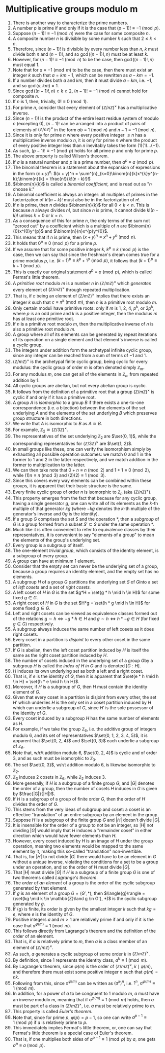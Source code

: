 # Multiplicative groups modulo m

1. There is another way to characterize the prime numbers.
2. A number $p$ is prime if and only if it is the case that $(p - 1)! \equiv -1 \pmod{p}$.
3. Suppose $(n - 1)! \equiv -1 \pmod{n}$ were the case for some composite $n$.
4. A composite number $n$ is divisible by some number $k$ such that $2 \le k < n$.
5. Therefore, since $(n - 1)!$ is divisible by every number less than $n$, $k$ must divide both $n$ and $(n - 1)!$, and so $\gcd((n - 1)!, n)$ must be at least $k$.
6. However, for $(n - 1)! \equiv -1 \pmod{n}$ to be the case, then $\gcd((n - 1)!, n)$ must equal $1$.
7. Note that for $a \equiv -1 \pmod{m}$ to be the case, then there must exist an integer $k$ such that $a = km - 1$, which can be rewritten as $a - km = -1$.
8. If a number divides both $a$ and $km$, then it must divide $a - km$, i.e. $-1$, and so $\gcd(a, km) = 1$.
9. Since $\gcd((n - 1)!, n) \ge k \ge 2$, $(n - 1)! \equiv -1 \pmod{n}$ cannot hold for composite $n$.
10. If $n$ is $1$, then, trivially, $0! \equiv 0 \pmod{1}$.
11. For prime $n$, consider that every element of $(\mathbb{Z}/n\mathbb{Z})^{\times}$ has a multiplicative inverse.
12. Since $(n - 1)!$ is the product of the entire least residue system of modulo $n$ (excepting $0$), $(n - 1)!$ can be arranged into a product of pairs of elements of $(\mathbb{Z}/n\mathbb{Z})^{\times}$ in the form $ab \equiv 1 \pmod{n}$ and $n - 1 \equiv -1 \pmod {n}$.
13. Since it is only for prime $n$ where every positive integer $\le n$ has a multiplicative inverse modulo $n$, it is only for prime $n$ where the product of every positive integer less than $n$ inevitably takes the form $(1)(1)...(-1)$.
14. As such, $(p - 1)! \equiv -1 \pmod{p}$ holds for all prime $p$ and only for prime $p$.
15. The above property is called Wilson's theorem.
16. If $a$ is a natural number and $p$ is a prime number, then $a^p \equiv a \pmod {p}$.
17. The binomial theorem is a statement about the expansion of expressions in the form $(x + y)^n$: $(x + y)^n = \sum^{n}_{k=0}\binom{n}{k}x^{k}y^{n-k};\binom{n}{k} = \frac{n!}{k!(n - k)!}$
18. $\binom{n}{k}$ is called a *binomial coefficient,* and is read out as "$n$ choose $k$."
19. A binomial coefficient is always an integer: all multiples of primes in the factorization of $k!(n - k)!$ must also be in the factorization of $n!$.
20. If $n$ is prime, then $n$ divides $\binom{n}{k}$ for all $0 < k < n$. This is because $n$ always divides $n!$, but since $n$ is prime, it cannot divide $k!(n - k)!$ unless $k = 0$ or $k = n$.
21. As a consequence of this for prime $n$, the only terms of the sum not "zeroed out" by a coefficient which is a multiple of $n$ are $\binom{n}{0}x^{0}y^{p}$ and $\binom{n}{n}x^{p}y^{0}$.
22. This means that if $n$ is prime, then $(x + y)^n \equiv x^n + y^n \pmod{n}$.
23. It holds that $0^p \equiv 0 \pmod {p}$ for a prime $p$.
24. If we assume that for some positive integer $k$, $k^p \equiv k \pmod {p}$ is the case, then we can say that since the freshman's dream comes true for a prime modulus $p$, i.e. $(k + 1)^p \equiv k^p + 1^p \pmod{p}$, it follows that $(k + 1)^p \equiv k + 1 \pmod{p}$.
25. This is exactly our original statement $a^p \equiv a \pmod {p}$, which is called Fermat's little theorem.
26. A *primitive root* modulo $m$ is a number $n$ in $(\mathbb{Z}/m\mathbb{Z})^{\times}$ which *generates* every element of $(\mathbb{Z}/m\mathbb{Z})^{\times}$ through repeated multiplication.
27. That is, if $c$ being an element of $(\mathbb{Z}/m\mathbb{Z})^{\times}$ implies that there exists an integer $k$ such that $c \equiv n^k \pmod{m}$, then $n$ is a primitive root modulo $m$.
28. Only certain moduli have primitive roots: only if $m$ is $1$, $2$, $4$, $p^k$, or $2p^k$, where $p$ is an odd prime and $k$ is a positive integer, then the modulus $m$ has at least one primitive root.
29. If $n$ is a primitive root modulo $m$, then the multiplicative inverse of $n$ is also a primitive root modulo $m$.
30. A group where all of its elements can be generated by repeat iterations of its operation on a single element and that element's inverse is called a *cyclic* group.
31. The integers under addition form the archetypal infinite cyclic group, since any integer can be reached from a sum of terms of $-1$ and $1$.
32. $(\mathbb{Z}/m\mathbb{Z})^{+}$ is the archetypal finite cyclic group, being cyclic for every modulus: the cyclic group of order $m$ is often denoted simply $\mathbb{Z}_m$.
33. For any modulus $m$, one can get all of the elements in $\mathbb{Z}_m$ from repeated addition by 1.
34. All cyclic groups are abelian, but not every abelian group is cyclic.
35. It follows from the definition of a primitive root that a group $(\mathbb{Z}/m\mathbb{Z})^{\times}$ is cyclic if and only if it has a primitive root.
36. A group $A$ is *isomorphic* to a group $B$ if there exists a one-to-one correspondence (i.e. a bijection) between the elements of the set underlying $A$ and the elements of the set underlying $B$ which preserves group structure in both directions.
37. We write that $A$ is isomorphic to $B$ as $A \cong B$.
38. For example, $\mathbb{Z}_{2} \cong (\mathbb{Z}/3\mathbb{Z})^{\times}$.
39. The representatives of the set underlying $\mathbb{Z}_{2}$ are $\set{0, 1}$, while the corresponding representatives for $(\mathbb{Z}/3\mathbb{Z})^{\times}$ are $\set{1, 2}$.
40. In small groups like these, one can verify the isomorphism simply by exhausting all possible operation outcomes: we match $0$ and $1$ in the former to $1$ and $2$ in the latter respectively, and we match addition in the former to multiplication to the latter.
41. We can then take note that $0 + n \equiv n \pmod{2}$ and $1 + 1 \equiv 0 \pmod{2}$, while $(1)n \equiv n \pmod{3}$ and $(2)(2) \equiv 1 \pmod{3}$.
42. Since this covers every way elements can be combined within these groups, it is apparent that their basic structure is the same.
43. Every finite cyclic group of order $n$ is isomorphic to $\mathbb{Z}_n$ (aka $(\mathbb{Z}/n\mathbb{Z})^{+}$).
44. This property emerges from the fact that because for any cyclic group, having a single generator $g$, one can write all of its elements as the $k$-th multiple of that generator $kg$ (where $-kg$ denotes the $k$-th multiple of the generator's inverse and $0g$ is the identity).
45. If a group $G$ comprises the set $S$ and the operation $*$, then a *subgroup* of $G$ is a group formed from a subset $S' \subseteq S$ under the same operation $*$.
46. Much like it is often convenient to refer to equivalence classes by their representatives, it is convenient to say "elements of a group" to mean the elements of the group's underlying set.
47. Every group is a subgroup of itself.
48. The one-element *trivial group*, which consists of the identity element, is a subgroup of every group.
49. A group can have at minimum $1$ element.
50. Consider that the empty set can never be the underlying set of a group, because a group requires an identity element, and the empty set has no elements.
51. A subgroup $H$ of a group $G$ partitions the underlying set $S$ of $G$into a set of *left cosets* and a set of *right cosets.*
52. A left coset of $H$ in $G$ is the set $g*H = \set{g * h \mid h \in H}$ for some fixed $g \in G$.
53. A right coset of $H$ in $G$ is the set $H*g = \set{h * g \mid h \in H}$ for some fixed $g \in G$.
54. Left and right cosets can be viewed as equivalence classes formed out of the relations $g \sim h \iff -g * h \in H$ and $g \sim h \iff h * -g \in H$ (for fixed $g \in G$) respectively.
55. A subgroup always induces the same number of left cosets as it does right cosets.
56. Every coset in a partition is *disjoint* to every other coset in the same partition.
57. If $G$ is abelian, then the left coset partition induced by $H$ is itself the same as the right coset partition induced by $H$.
58. The number of cosets induced in the underlying set of a group $G$by a subgroup $H$ is called the *index of $H$ in $G$* and is denoted $[G:H]$.
59. $H$ induces its own underlying set as both a left and a right coset.
60. That is, if $e$ is the identity of $G$, then it is apparent that $\set{e * h \mid h \in H} = \set{h * e \mid h \in H}$.
61. Moreover, if $H$ is a subgroup of $G$, then $H$ must contain the identity element of $G$.
62. Given that every coset in a partition is disjoint from every other, the set $H'$ which underlies $H$ is the only set in a coset partition induced by $H$ which can underlie a subgroup of $G$, since $H'$ is the sole possessor of the identity of $G$.
63. Every coset induced by a subgroup $H$ has the same number of elements as $H$.
64. For example, if we take the group $\mathbb{Z}_6$, i.e. the additive group of integers modulo $6$, and its set of representatives $\set{0, 1, 2, 3, 4, 5}$, it is apparent that $\set{0, 2, 4}$ and $\set{0, 3}$ each underlie a subgroup of $\mathbb{Z}_6$.
65. Note that, w/r/t addition modulo $6$, $\set{0, 2, 4}$ is cyclic and of order $3$, and as such must be isomorphic to $\mathbb{Z}_3$.
66. The set $\set{0, 3}$, w/r/t addition modulo $6$, is likewise isomorphic to $\mathbb{Z}_2$.
67. $\mathbb{Z}_3$ induces $2$ cosets in $\mathbb{Z}_6$, while $\mathbb{Z}_2$ induces $3$.
68. More generally, if $H$ is a subgroup of a finite group $G$, and $|G|$ denotes the order of a group, then the number of cosets $H$ induces in $G$ is given by $\frac{|G|}{|H|}$.
69. If $H$ is a subgroup of a group of finite order $G$, then the order of $H$ divides the order of $G$.
70. This stems from the very ideas of subgroup and coset: a coset is an effective "translation" of an entire subgroup by an element in the group.
71. Suppose $H$ is a subgroup of the finite group $G$ and $|H|$ doesn't divide $|G|$.
72. It is insensible for the order of a group to not be an integer, so $|H|$ not dividing $|G|$ would imply that $H$ induces a "remainder coset" in either direction which would have fewer elements than $H$.
73. However, every coset induced by $H$ is an image of $H$ under the group operation, meaning two elements would be mapped to the same element by it, making this so-called "translation" non-invertible.
74. That is, for $|H|$ to not divide $|G|$ there would have to be an element in $G$ without a unique inverse, violating the conditions for a set to be a group under an operation, and so the order of $H$ must divide $|G|$.
75. That $|H|$ must divide $|G|$ if $H$ is a subgroup of a finite group $G$ is one of two theorems called *Lagrange's theorem*.
76. The *order of an element* of a group is the order of the cyclic subgroup generated by that element.
77. If $g$ is an element of a group $G = (G', *)$, then $\langle{g}\rangle = (\set{kg \mid k \in \mathbb{Z}\land g \in G'}, *)$ is the cyclic subgroup generated by $g$.
78. If $\langle{g}\rangle$ is finite, its order is given by the smallest integer $k$ such that $kg = e$, where $e$ is the identity of $G$.
79. Positive integers $a$ and $m > 1$ are relatively prime if and only if it is the case that $a^{\varphi(m)} \equiv 1 \pmod{m}$.
80. This follows directly from Lagrange's theorem and the definition of the order of an element.
81. That is, if $a$ is relatively prime to $m$, then $a$ is a class member of an element of $(\mathbb{Z}/m\mathbb{Z})^{\times}$.
82. As such, $a$ generates a cyclic subgroup of some order $k$ in $(\mathbb{Z}/m\mathbb{Z})^{\times}$.
83. By definition, since $1$ represents the identity class, $a^k\equiv 1 \pmod{m}$.
84. By Lagrange's theorem, since $\varphi(m)$ is the order of $(\mathbb{Z}/m\mathbb{Z})^{\times}$, $k \mid \varphi(m)$, and therefore there must exist some positive integer $n$ such that $\varphi(m) = nk$.
85. Following from this, since $a^{\varphi(m)}$ can be written as $(a^k)^n$, i.e. $1^n$, $a^{\varphi(m)} \equiv 1 \pmod{m}$.
86. In addition, for a power of $a$ to be congruent to $1$ modulo $m$, $a$ must have an inverse modulo $m$, meaning that if $a^{\varphi(m)} \equiv 1 \pmod{m}$ holds, then $a$ must be part of a class in $(\mathbb{Z}/m\mathbb{Z})^{\times}$, i.e. $a$ must be relatively prime to $m$.
87. This property is called *Euler's theorem*.
88. Note that, since for prime $p$, $\varphi(p) = p-1$, so one can write $a^{p-1} \equiv 1 \pmod{p}$ if $a$ is relatively prime to $p$.  
89. This immediately implies Fermat's little theorem, or, one can say that Fermat's little theorem is a special case of Euler's theorem.
90. That is, if one multiplies both sides of $a^{p-1} \equiv 1 \pmod{p}$ by $a$, one gets $a^{p} \equiv a \pmod{p}$.
